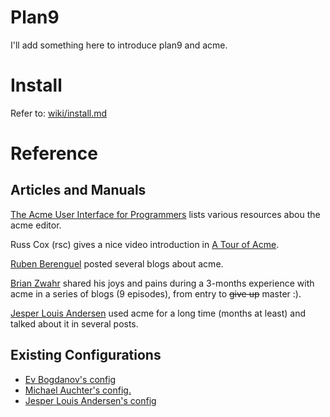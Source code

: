 # Plan9

I'll add something here to introduce plan9 and acme.

# Install

Refer to: [wiki/install.md](/wiki/install.md)

# Reference

## Articles and Manuals

[The Acme User Interface for Programmers](http://acme.cat-v.org) lists various
resources abou the acme editor.

Russ Cox (rsc) gives a nice video introduction in [A Tour of
Acme](https://research.swtch.com/acme).

[Ruben Berenguel](http://www.mostlymaths.net/p/contact.html) posted several
blogs about acme.

[Brian Zwahr](http://www.mostlymaths.net/p/contact.html) shared his joys and
pains during a 3-months experience with acme in a series of blogs (9 episodes),
from entry to ~~give up~~ master :).

[Jesper Louis
Andersen](http://jlouisramblings.blogspot.sg/2013/04/acme-as-editor_20.html)
used acme for a long time (months at least) and talked about it in several
posts.


## Existing Configurations

- [Ev Bogdanov's config](https://github.com/evbogdanov/acme)
- [Michael Auchter's config.](https://github.com/auchter/dotfiles/tree/master/plan9)
- [Jesper Louis Andersen's config](https://github.com/jlouis/plan9-setup)
